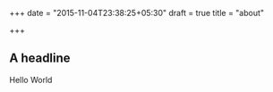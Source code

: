 +++
date = "2015-11-04T23:38:25+05:30"
draft = true
title = "about"

+++

## A headline
Hello World
